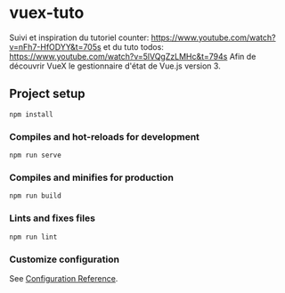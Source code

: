 # vuex-tuto

Suivi et inspiration du tutoriel counter: https://www.youtube.com/watch?v=nFh7-HfODYY&t=705s
et du tuto todos: https://www.youtube.com/watch?v=5lVQgZzLMHc&t=794s
Afin de découvrir VueX le gestionnaire d'état de Vue.js version 3.

## Project setup
```
npm install
```

### Compiles and hot-reloads for development
```
npm run serve
```

### Compiles and minifies for production
```
npm run build
```

### Lints and fixes files
```
npm run lint
```

### Customize configuration
See [Configuration Reference](https://cli.vuejs.org/config/).
